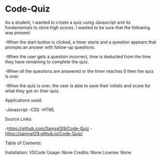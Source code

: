 # Code-Quiz

  As a student, I wanted to create a quiz using Javascript and its fundamentals to store high scores. I wanted to be sure that the following was present:

  -When the start button is clicked, a timer starts and a question appears that prompts an answer with follow-up questions. 
  
  -When the user gets a question incorrect, time is deducted from the time they have remaining to complete the quiz. 
  
  -When all the questions are answered or the timer reaches 0 then the quiz is over. 
  
  -When the quiz is over, the user is able to save their initials and score for what they got on their quiz.

Applications used:

  -Javascript
  -CSS
  -HTML

Source Links:

  -https://github.com/Samya129/Code-Quiz
  -https://samya129.github.io/Code-Quiz/

Table of Contents:

  Installation: VSCode
  Usage: None 
  Credits: None
  License: None
  

